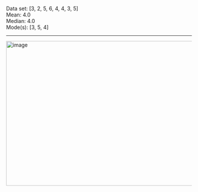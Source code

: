 Data set: [3, 2, 5, 6, 4, 4, 3, 5]  
Mean: 4.0  
Median: 4.0  
Mode(s): [3, 5, 4]

---
<img width="640" height="393" alt="image" src="https://github.com/user-attachments/assets/6091b427-8b07-426a-bf69-3d224b03e247" />

